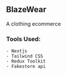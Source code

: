 ## BlazeWear
 A clothing ecommerce

### Tools Used:
    - Nextjs
    - Tailwind CSS
    - Redux Toolkit
    - Fakestore api